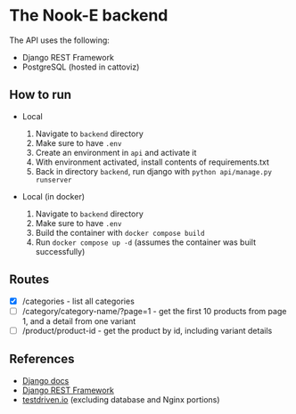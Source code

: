 # The Nook-E backend
The API uses the following:
- Django REST Framework
- PostgreSQL (hosted in cattoviz)

## How to run
- Local
    1. Navigate to `backend` directory
    2. Make sure to have `.env`
    3. Create an environment in `api` and activate it
    4. With environment activated, install contents of requirements.txt
    5. Back in directory `backend`, run django with `python api/manage.py runserver`

- Local (in docker)
    1. Navigate to `backend` directory
    2. Make sure to have `.env`
    3. Build the container with `docker compose build`
    4. Run `docker compose up -d` (assumes the container was built successfully)
    
## Routes
- [x] /categories - list all categories
- [ ] /category/category-name/?page=1 - get the first 10 products from page 1, and a detail from one variant
- [ ] /product/product-id - get the product by id, including variant details

## References
- [Django docs](https://docs.djangoproject.com/en/5.1)
- [Django REST Framework](https://www.django-rest-framework.org/)
- [testdriven.io](https://testdriven.io/blog/dockerizing-django-with-postgres-gunicorn-and-nginx/) (excluding database and Nginx portions)